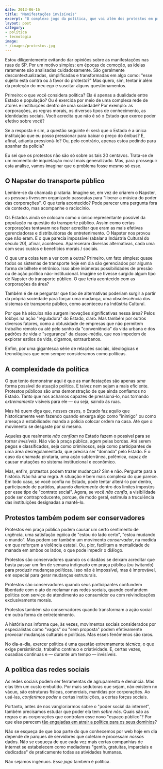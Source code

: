 ```yaml
---
date: 2013-06-16
title: "Manifestações invisíveis"
excerpt: "O complexo jogo da política, que vai além dos protestos em praças públicas"
layout: post
category: 
- política
- tecnologia
image:
- /images/protestos.jpg
---
```


Estou diligentemente evitando dar opiniões sobre as manifestações nas ruas de SP. Por um motivo simples: em épocas de comoção, as ideias raramente são analisadas cuidadosamente. São geralmente descontextualizadas, simplificadas e transformadas em algo como: "esse sujeito está contra ou à favor do protesto?" Mas quero, sim, tentar ir além da proteção do meu ego e suscitar alguns questionamentos.

Primeiro: o que você considera política? Ela é apenas a dualidade entre Estado e população? Ou é exercida por meio de uma complexa rede de atores e instituições dentro de uma sociedade? Por exemplo: as corporações, as regras morais, os diversos tipos de conhecimento, as identidades sociais. Você acredita que não é só o Estado que exerce poder efetivo sobre você?<!--more-->

Se a resposta é sim, a questão seguinte é: será que o Estado é a única instituição que eu posso pressionar para baixar o preço do ônibus? E, afinal, adianta pressioná-lo? Ou, pelo contrário, apenas estou pedindo para apanhar da polícia?

Eu sei que os protestos não são só sobre os tais 20 centavos. Trata-se de um momento de inquietação moral mais generalizado. Mas, para prosseguir esta análise, vamos imaginar que o problema fosse mesmo só esse.

## O Napster do transporte público

Lembre-se da chamada pirataria. Imagine se, em vez de criarem o Napster, as pessoas tivessem organizado passeatas para "liberar a música do poder das corporações". O que teria acontecido? Pode parecer uma pergunta fora de contexto, mas acompanhe o raciocínio.

Os Estados ainda se colocam como o único representante possível da população na questão do transporte público. Assim como certas corporações tentavam nos fazer acreditar que eram as mais efetivas gerenciadoras e distribuidoras de entretenimento. O Napster nos provou que não eram. E o que parecia impossível (abalar a Indústria Cultural do século 20), afinal, aconteceu. Apareceram diversas alternativas, cada uma com seus custos e benefícios morais / sociais.

O que uma coisa tem a ver com a outra? Primeiro, um fato simples: quase todos os sistemas de transporte hoje em dia são gerenciados por alguma forma de bilhete eletrônico. Isso abre inúmeras possibilidades de pressão ou de ação política não-institucional. Imagine se tivesse surgido algum tipo de Napster do transporte público. O que teria acontecido com as corporações da área?

Também é de se perguntar que tipo de alternativas poderiam surgir a partir da própria sociedade para forçar uma mudança, uma obsolescência dos sistemas de transporte público, como aconteceu na Indústria Cultural.

Por que há séculos não surgem inovações significativas nessa área? Pelos lobbys na ação "reguladora" do Estado, claro. Mas também por outros diversos fatores, como a obtusidade de empresas que não permitem trabalho remoto ou até pelo sonho da "conveniência" da vida urbana e dos padrões de vida e "segurança" da classe-média, que nos impedem de explorar estilos de vida, digamos, extraurbanos.

Enfim, por uma gigantesca série de relações sociais, ideológicas e tecnológicas que nem sempre consideramos como políticas.

## A complexidade da política

O que tento demonstrar aqui é que as manifestações são apenas *uma* forma possível de atuação política. E talvez nem sejam a mais eficiente. Protestos públicos são uma demonstração de que ainda confiamos no Estado. Tanto que nos achamos capazes de pressioná-lo, nos tornando *extremamente* visíveis para ele — ou seja, saindo às ruas.

Mas há quem diga que, nesses casos, o Estado faz aquilo que historicamente vem fazendo quando enxerga algo como "inimigo" ou como ameaça à estabilidade: manda a polícia colocar ordem na casa. Até que o movimento se desgaste por si mesmo.

Aqueles que realmente *não confiam* no Estado fazem o possível para se tornar *invisíveis*. Não vão à praça pública, agem pelas bordas. Até serem pegos e classificados, seja como criminosos, seja como participantes de uma área desregulamentada, que precisa ser "domada" pelo Estado. É o caso da chamada pirataria, uma ação subterrânea, polêmica, capaz de causar mutações no sistema institucional e econômico.

Mas, enfim, protestos podem trazer mudanças? Sim e não. Pergunte para a história. Não há uma regra. A situação é bem mais complexa do que parece. Em todo caso, se você confia no Estado, pode tentar alterá-lo por dentro, participando de partidos, atuando *diariamente* dentro dos limites impostos por esse tipo de "contrato social". Agora, se você *não confia*, a visibilidade pode ser contraproducente, porque, de modo geral, estimula a truculência das instituições designadas a mantê-lo.

## Protestos também podem ser conservadores

Protestos em praça pública podem causar um certo sentimento de urgência, uma satisfação egóica de "estou do lado certo", "estou mudando o mundo". Mas podem ser também um movimento *conservador*, na medida em que reforçam a violência estatal. Ou, pior, facilitam a mentalidade de manada em ambos os lados, o que pode impedir o diálogo.

Protestos são conservadores quando os cidadãos se deixam acreditar que basta passar um fim de semana indignado em praça pública (ou twitando) para produzir mudanças políticas. Isso não é impossível, mas é improvável, em especial para gerar mudanças estruturais.

Protestos são conservadores quando seus participantes confundem liberdade com o ato de reclamar nas redes sociais, quando confundem política com serviço de atendimento ao consumidor ou com reivindicações exclusivamente morais.

Protestos também são conservadores quando transformam a ação social em outra forma de entretenimento.

A história nos informa que, às vezes, movimentos sociais considerados por especialistas como "vagos" ou "sem proposta" podem efetivamente provocar mudanças culturais e políticas. Mas esses fenômenos são raros.

No dia-a-dia, exercer política é uma questão extremamente *técnica*, o que exige persistência, trabalho contínuo e criatividade. E, certas vezes, ousadias contínuas e — durante um tempo — invisíveis.

## A política das redes sociais

As redes sociais podem ser ferramentas de agrupamento e denúncia. Mas elas têm um custo embutido. Por mais sedutoras que sejam, não existem no vácuo, são estruturas físicas, comerciais, mantidas por corporações. Ao usá-las, *conferimos poder* a certas instituições, a certas forças sociais.

Portanto, antes de nos vangloriarmos sobre o "poder social da internet", também precisamos estudar que poder ela tem *sobre nós*. Quais são as regras e as corporações que controlam esse novo "espaço público"? Por que elas parecem [tão engajadas em atrair a política para os seus domínios](http://youtu.be/MaQmyhkGNm0)?

Não se esqueça de que boa parte do que conhecemos por web hoje em dia depende de parques de servidores que coletam e processam *nossos* dados. Não se esqueça de que cada vez mais certas companhias de internet se estabelecem como mediadoras "gentís, gratuitas, imparciais e dedicadas" de praticamente todas as atividades humanas.

Não sejamos ingênuos. *Esse jogo* também é política.